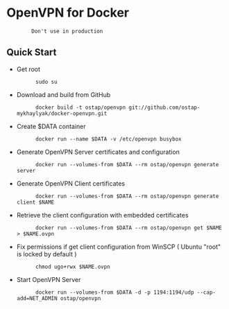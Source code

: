 # OpenVPN for Docker

            Don't use in production

## Quick Start

* Get root

            sudo su

* Download and build from GitHub

            docker build -t ostap/openvpn git://github.com/ostap-mykhaylyak/docker-openvpn.git

* Create $DATA container

            docker run --name $DATA -v /etc/openvpn busybox

* Generate OpenVPN Server certificates and configuration

            docker run --volumes-from $DATA --rm ostap/openvpn generate server

* Generate OpenVPN Client certificates

            docker run --volumes-from $DATA --rm ostap/openvpn generate client $NAME

* Retrieve the client configuration with embedded certificates

            docker run --volumes-from $DATA --rm ostap/openvpn get $NAME > $NAME.ovpn
			
* Fix permissions if get client configuration from WinSCP ( Ubuntu "root" is locked by default )
			
			chmod ugo+rwx $NAME.ovpn

* Start OpenVPN Server

            docker run --volumes-from $DATA -d -p 1194:1194/udp --cap-add=NET_ADMIN ostap/openvpn